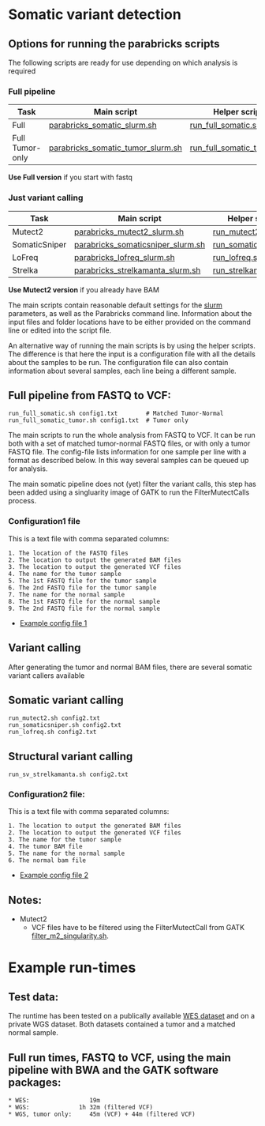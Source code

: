 # Somatic variant detection

## Options for running the parabricks scripts

The following scripts are ready for use depending on which analysis is required

### Full pipeline
| Task | Main script | Helper script |
| --- | --- | --- |
| Full | [parabricks_somatic_slurm.sh](./parabricks_somatic_slurm.sh) | [run_full_somatic.sh](./run_full_somatic.sh) |
| Full Tumor-only | [parabricks_somatic_tumor_slurm.sh](./parabricks_somatic_tumor_slurm.sh) | [run_full_somatic_tumor.sh](./run_full_somatic_tumor.sh) |
**Use Full version** if you start with fastq

### Just variant calling
| Task | Main script | Helper script |
| --- | --- | --- |
| Mutect2 | [parabricks_mutect2_slurm.sh](./parabricks_mutect2_slurm.sh) | [run_mutect2.sh](./run_mutect2.sh) |
| SomaticSniper | [parabricks_somaticsniper_slurm.sh](./parabricks_somaticsniper_slurm.sh) | [run_somaticsniper.sh](./run_somaticsniper.sh) |
| LoFreq | [parabricks_lofreq_slurm.sh](./parabricks_lofreq_slurm.sh) | [run_lofreq.sh](./run_lofreq.sh) |
| Strelka | [parabricks_strelkamanta_slurm.sh](./parabricks_strelkamanta_slurm.sh) | [run_strelkamanta.sh](./run_sv_strelkamanta.sh) |
**Use Mutect2 version** if you already have BAM

The main scripts contain reasonable default settings for the [slurm](https://github.com/si-medbif/hpc-pipelines/blob/main/documents/slurm.md) parameters, as well as the Parabricks command line. Information about the input files and folder locations have to be either provided on the command line or edited into the script file.

An alternative way of running the main scripts is by using the helper scripts. The difference is that here the input is a configuration file with all the details about the samples to be run. The configuration file can also contain information about several samples, each line being a different sample.

## Full pipeline from FASTQ to VCF:
```
run_full_somatic.sh config1.txt        # Matched Tumor-Normal
run_full_somatic_tumor.sh config1.txt  # Tumor only
```

  The main scripts to run the whole analysis from FASTQ to VCF. It can be run both with a set of matched tumor-normal FASTQ files, or with only a tumor FASTQ file. The config-file lists information for one sample per line with a format as described below. In this way several samples can be queued up for analysis.

The main somatic pipeline does not (yet) filter the variant calls, this step has been added using a singluarity image of GATK to run the FilterMutectCalls process.

### Configuration1 file

This is a text file with comma separated columns:
```
1. The location of the FASTQ files
2. The location to output the generated BAM files
3. The location to output the generated VCF files
4. The name for the tumor sample
5. The 1st FASTQ file for the tumor sample
6. The 2nd FASTQ file for the tumor sample
7. The name for the normal sample
8. The 1st FASTQ file for the normal sample
9. The 2nd FASTQ file for the normal sample
```
- [Example config file 1](https://github.com/si-medbif/hpc-pipelines/blob/main/example/config1_WES_example.txt)

## Variant calling
After generating the tumor and normal BAM files, there are several somatic variant callers available

## Somatic variant calling
```
run_mutect2.sh config2.txt
run_somaticsniper.sh config2.txt
run_lofreq.sh config2.txt
```

## Structural variant calling

```
run_sv_strelkamanta.sh config2.txt
```

### Configuration2 file:

This is a text file with comma separated columns:
```
1. The location to output the generated BAM files
2. The location to output the generated VCF files
3. The name for the tumor sample
4. The tumor BAM file
5. The name for the normal sample
6. The normal bam file
```
- [Example config file 2](https://github.com/si-medbif/hpc-pipelines/blob/main/example/config2_WES_example.txt)

## Notes:
  * Mutect2
    * VCF files have to be filtered using the FilterMutectCall from GATK [filter_m2_singularity.sh](https://github.com/si-medbif/hpc-pipelines/blob/main/somatic/filter_m2_singularity.sh).


# Example run-times

## Test data:

The runtime has been tested on a publically available [WES dataset](https://github.com/si-medbif/hpc-pipelines/example/README.md) and on a private WGS dataset. Both datasets contained a tumor and a matched normal sample.

## Full run times, FASTQ to VCF, using the main pipeline with BWA and the GATK software packages:
    * WES:                 19m
    * WGS:              1h 32m (filtered VCF)
    * WGS, tumor only:     45m (VCF) + 44m (filtered VCF) 

